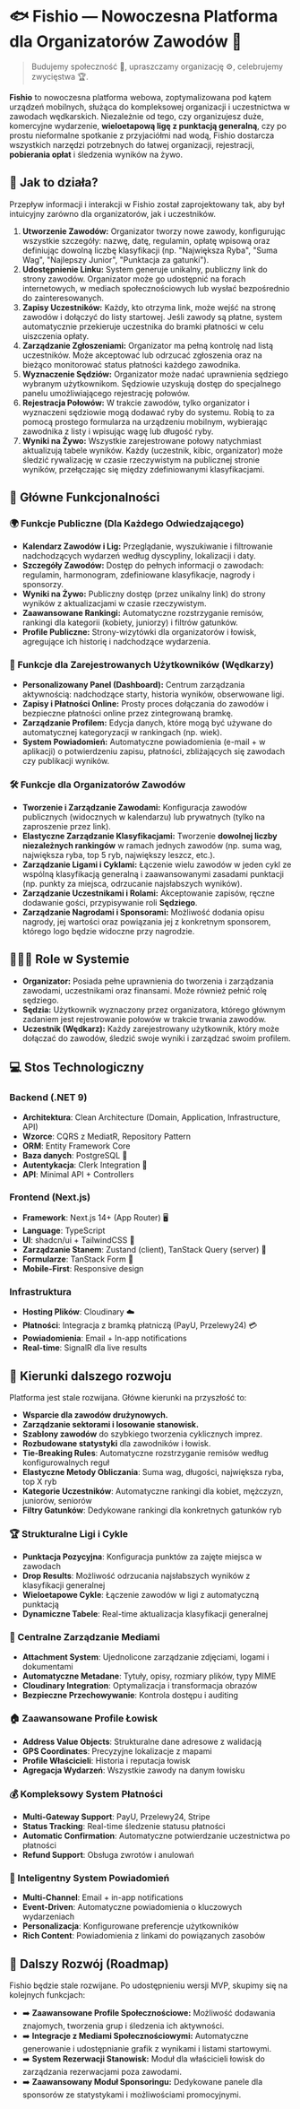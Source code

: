# 🐟 Fishio — Nowoczesna Platforma dla Organizatorów Zawodów 🎣

> Budujemy społeczność 👥, upraszczamy organizację ⚙️, celebrujemy zwycięstwa 🏆.

**Fishio** to nowoczesna platforma webowa, zoptymalizowana pod kątem urządzeń mobilnych, służąca do kompleksowej organizacji i uczestnictwa w zawodach wędkarskich. Niezależnie od tego, czy organizujesz duże, komercyjne wydarzenie, **wieloetapową ligę z punktacją generalną**, czy po prostu nieformalne spotkanie z przyjaciółmi nad wodą, Fishio dostarcza wszystkich narzędzi potrzebnych do łatwej organizacji, rejestracji, **pobierania opłat** i śledzenia wyników na żywo.

## 🎯 Jak to działa?

Przepływ informacji i interakcji w Fishio został zaprojektowany tak, aby był intuicyjny zarówno dla organizatorów, jak i uczestników.

1.  **Utworzenie Zawodów:** Organizator tworzy nowe zawody, konfigurując wszystkie szczegóły: nazwę, datę, regulamin, opłatę wpisową oraz definiując dowolną liczbę klasyfikacji (np. "Największa Ryba", "Suma Wag", "Najlepszy Junior", "Punktacja za gatunki").
2.  **Udostępnienie Linku:** System generuje unikalny, publiczny link do strony zawodów. Organizator może go udostępnić na forach internetowych, w mediach społecznościowych lub wysłać bezpośrednio do zainteresowanych.
3.  **Zapisy Uczestników:** Każdy, kto otrzyma link, może wejść na stronę zawodów i dołączyć do listy startowej. Jeśli zawody są płatne, system automatycznie przekieruje uczestnika do bramki płatności w celu uiszczenia opłaty.
4.  **Zarządzanie Zgłoszeniami:** Organizator ma pełną kontrolę nad listą uczestników. Może akceptować lub odrzucać zgłoszenia oraz na bieżąco monitorować status płatności każdego zawodnika.
5.  **Wyznaczenie Sędziów:** Organizator może nadać uprawnienia sędziego wybranym użytkownikom. Sędziowie uzyskują dostęp do specjalnego panelu umożliwiającego rejestrację połowów.
6.  **Rejestracja Połowów:** W trakcie zawodów, tylko organizator i wyznaczeni sędziowie mogą dodawać ryby do systemu. Robią to za pomocą prostego formularza na urządzeniu mobilnym, wybierając zawodnika z listy i wpisując wagę lub długość ryby.
7.  **Wyniki na Żywo:** Wszystkie zarejestrowane połowy natychmiast aktualizują tabele wyników. Każdy (uczestnik, kibic, organizator) może śledzić rywalizację w czasie rzeczywistym na publicznej stronie wyników, przełączając się między zdefiniowanymi klasyfikacjami.

## 🌟 Główne Funkcjonalności

### **🌍 Funkcje Publiczne (Dla Każdego Odwiedzającego)**

- **Kalendarz Zawodów i Lig:** Przeglądanie, wyszukiwanie i filtrowanie nadchodzących wydarzeń według dyscypliny, lokalizacji i daty.
- **Szczegóły Zawodów:** Dostęp do pełnych informacji o zawodach: regulamin, harmonogram, zdefiniowane klasyfikacje, nagrody i sponsorzy.
- **Wyniki na Żywo:** Publiczny dostęp (przez unikalny link) do strony wyników z aktualizacjami w czasie rzeczywistym.
- **Zaawansowane Rankingi:** Automatyczne rozstrzyganie remisów, rankingi dla kategorii (kobiety, juniorzy) i filtrów gatunków.
- **Profile Publiczne:** Strony-wizytówki dla organizatorów i łowisk, agregujące ich historię i nadchodzące wydarzenia.

### **👤 Funkcje dla Zarejestrowanych Użytkowników (Wędkarzy)**

- **Personalizowany Panel (Dashboard):** Centrum zarządzania aktywnością: nadchodzące starty, historia wyników, obserwowane ligi.
- **Zapisy i Płatności Online:** Prosty proces dołączania do zawodów i bezpieczne płatności online przez zintegrowaną bramkę.
- **Zarządzanie Profilem:** Edycja danych, które mogą być używane do automatycznej kategoryzacji w rankingach (np. wiek).
- **System Powiadomień:** Automatyczne powiadomienia (e-mail + w aplikacji) o potwierdzeniu zapisu, płatności, zbliżających się zawodach czy publikacji wyników.

### **🛠️ Funkcje dla Organizatorów Zawodów**

- **Tworzenie i Zarządzanie Zawodami:** Konfiguracja zawodów publicznych (widocznych w kalendarzu) lub prywatnych (tylko na zaproszenie przez link).
- **Elastyczne Zarządzanie Klasyfikacjami:** Tworzenie **dowolnej liczby niezależnych rankingów** w ramach jednych zawodów (np. suma wag, największa ryba, top 5 ryb, największy leszcz, etc.).
- **Zarządzanie Ligami i Cyklami:** Łączenie wielu zawodów w jeden cykl ze wspólną klasyfikacją generalną i zaawansowanymi zasadami punktacji (np. punkty za miejsca, odrzucanie najsłabszych wyników).
- **Zarządzanie Uczestnikami i Rolami:** Akceptowanie zapisów, ręczne dodawanie gości, przypisywanie roli **Sędziego**.
- **Zarządzanie Nagrodami i Sponsorami:** Możliwość dodania opisu nagrody, jej wartości oraz powiązania jej z konkretnym sponsorem, którego logo będzie widoczne przy nagrodzie.

## 🧑‍🤝‍🧑 Role w Systemie

- **Organizator:** Posiada pełne uprawnienia do tworzenia i zarządzania zawodami, uczestnikami oraz finansami. Może również pełnić rolę sędziego.
- **Sędzia:** Użytkownik wyznaczony przez organizatora, którego głównym zadaniem jest rejestrowanie połowów w trakcie trwania zawodów.
- **Uczestnik (Wędkarz):** Każdy zarejestrowany użytkownik, który może dołączać do zawodów, śledzić swoje wyniki i zarządzać swoim profilem.

## 💻 Stos Technologiczny

### **Backend (.NET 9)**

- **Architektura**: Clean Architecture (Domain, Application, Infrastructure, API)
- **Wzorce**: CQRS z MediatR, Repository Pattern
- **ORM**: Entity Framework Core
- **Baza danych**: PostgreSQL 🐘
- **Autentykacja**: Clerk Integration 🔑
- **API**: Minimal API + Controllers

### **Frontend (Next.js)**

- **Framework**: Next.js 14+ (App Router) 🖥️
- **Language**: TypeScript
- **UI**: shadcn/ui + TailwindCSS 🎨
- **Zarządzanie Stanem**: Zustand (client), TanStack Query (server) 🧠
- **Formularze**: TanStack Form 📝
- **Mobile-First**: Responsive design

### **Infrastruktura**

- **Hosting Plików**: Cloudinary ☁️
- **Płatności**: Integracja z bramką płatniczą (PayU, Przelewy24) 💳
- **Powiadomienia**: Email + In-app notifications
- **Real-time**: SignalR dla live results

## 🚀 Kierunki dalszego rozwoju

Platforma jest stale rozwijana. Główne kierunki na przyszłość to:

- **Wsparcie dla zawodów drużynowych.**
- **Zarządzanie sektorami i losowanie stanowisk.**
- **Szablony zawodów** do szybkiego tworzenia cyklicznych imprez.
- **Rozbudowane statystyki** dla zawodników i łowisk.
- **Tie-Breaking Rules**: Automatyczne rozstrzyganie remisów według konfigurowalnych reguł
- **Elastyczne Metody Obliczania**: Suma wag, długości, największa ryba, top X ryb
- **Kategorie Uczestników**: Automatyczne rankingi dla kobiet, mężczyzn, juniorów, seniorów
- **Filtry Gatunków**: Dedykowane rankingi dla konkretnych gatunków ryb

### **🏆 Strukturalne Ligi i Cykle**

- **Punktacja Pozycyjna**: Konfiguracja punktów za zajęte miejsca w zawodach
- **Drop Results**: Możliwość odrzucania najsłabszych wyników z klasyfikacji generalnej
- **Wieloetapowe Cykle**: Łączenie zawodów w ligi z automatyczną punktacją
- **Dynamiczne Tabele**: Real-time aktualizacja klasyfikacji generalnej

### **📁 Centralne Zarządzanie Mediami**

- **Attachment System**: Ujednolicone zarządzanie zdjęciami, logami i dokumentami
- **Automatyczne Metadane**: Tytuły, opisy, rozmiary plików, typy MIME
- **Cloudinary Integration**: Optymalizacja i transformacja obrazów
- **Bezpieczne Przechowywanie**: Kontrola dostępu i auditing

### **🏠 Zaawansowane Profile Łowisk**

- **Address Value Objects**: Strukturalne dane adresowe z walidacją
- **GPS Coordinates**: Precyzyjne lokalizacje z mapami
- **Profile Właścicieli**: Historia i reputacja łowisk
- **Agregacja Wydarzeń**: Wszystkie zawody na danym łowisku

### **💰 Kompleksowy System Płatności**

- **Multi-Gateway Support**: PayU, Przelewy24, Stripe
- **Status Tracking**: Real-time śledzenie statusu płatności
- **Automatic Confirmation**: Automatyczne potwierdzanie uczestnictwa po płatności
- **Refund Support**: Obsługa zwrotów i anulowań

### **🔔 Inteligentny System Powiadomień**

- **Multi-Channel**: Email + in-app notifications
- **Event-Driven**: Automatyczne powiadomienia o kluczowych wydarzeniach
- **Personalizacja**: Konfigurowane preferencje użytkowników
- **Rich Content**: Powiadomienia z linkami do powiązanych zasobów

## 🚀 Dalszy Rozwój (Roadmap)

Fishio będzie stale rozwijane. Po udostępnieniu wersji MVP, skupimy się na kolejnych funkcjach:

- ➡️ **Zaawansowane Profile Społecznościowe:** Możliwość dodawania znajomych, tworzenia grup i śledzenia ich aktywności.
- ➡️ **Integracje z Mediami Społecznościowymi:** Automatyczne generowanie i udostępnianie grafik z wynikami i listami startowymi.
- ➡️ **System Rezerwacji Stanowisk:** Moduł dla właścicieli łowisk do zarządzania rezerwacjami poza zawodami.
- ➡️ **Zaawansowany Moduł Sponsoringu:** Dedykowane panele dla sponsorów ze statystykami i możliwościami promocyjnymi.

